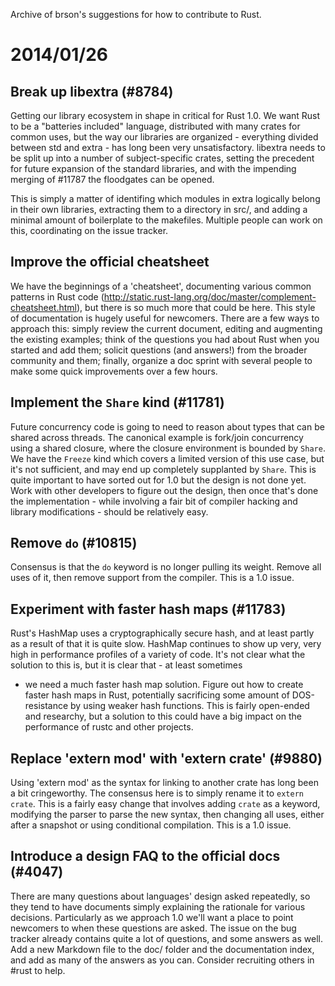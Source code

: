 Archive of brson's suggestions for how to contribute to Rust.

# 2014/01/26

## Break up libextra (#8784)

Getting our library ecosystem in shape in critical for Rust 1.0. We want 
Rust to be a "batteries included" language, distributed with many crates 
for common uses, but the way our libraries are organized - everything 
divided between std and extra - has long been very unsatisfactory. 
libextra needs to be split up into a number of subject-specific crates, 
setting the precedent for future expansion of the standard libraries, 
and with the impending merging of #11787 the floodgates can be opened.

This is simply a matter of identifing which modules in extra logically 
belong in their own libraries, extracting them to a directory in src/, 
and adding a minimal amount of boilerplate to the makefiles. Multiple 
people can work on this, coordinating on the issue tracker.

## Improve the official cheatsheet

We have the beginnings of a 'cheatsheet', documenting various common 
patterns in Rust code 
(http://static.rust-lang.org/doc/master/complement-cheatsheet.html), but 
there is so much more that could be here. This style of documentation is 
hugely useful for newcomers. There are a few ways to approach this: 
simply review the current document, editing and augmenting the existing 
examples; think of the questions you had about Rust when you started and 
add them; solicit questions (and answers!) from the broader community 
and them; finally, organize a doc sprint with several people to make 
some quick improvements over a few hours.

## Implement the `Share` kind (#11781)

Future concurrency code is going to need to reason about types that can 
be shared across threads. The canonical example is fork/join concurrency 
using a shared closure, where the closure environment is bounded by 
`Share`. We have the `Freeze` kind which covers a limited version of 
this use case, but it's not sufficient, and may end up completely 
supplanted by `Share`. This is quite important to have sorted out for 
1.0 but the design is not done yet. Work with other developers to figure 
out the design, then once that's done the implementation - while 
involving a fair bit of compiler hacking and library modifications - 
should be relatively easy.

## Remove `do` (#10815)

Consensus is that the `do` keyword is no longer pulling its weight. 
Remove all uses of it, then remove support from the compiler. This is a 
1.0 issue.

## Experiment with faster hash maps (#11783)

Rust's HashMap uses a cryptographically secure hash, and at least partly 
as a result of that it is quite slow. HashMap continues to show up very, 
very high in performance profiles of a variety of code. It's not clear 
what the solution to this is, but it is clear that - at least sometimes 
- we need a much faster hash map solution. Figure out how to create 
faster hash maps in Rust, potentially sacrificing some amount of 
DOS-resistance by using weaker hash functions. This is fairly open-ended 
and researchy, but a solution to this could have a big impact on the 
performance of rustc and other projects.

## Replace 'extern mod' with 'extern crate' (#9880)

Using 'extern mod' as the syntax for linking to another crate has long 
been a bit cringeworthy. The consensus here is to simply rename it to 
`extern crate`. This is a fairly easy change that involves adding 
`crate` as a keyword, modifying the parser to parse the new syntax, then 
changing all uses, either after a snapshot or using conditional 
compilation. This is a 1.0 issue.

## Introduce a design FAQ to the official docs (#4047)

There are many questions about languages' design asked repeatedly, so 
they tend to have documents simply explaining the rationale for various 
decisions. Particularly as we approach 1.0 we'll want a place to point 
newcomers to when these questions are asked. The issue on the bug 
tracker already contains quite a lot of questions, and some answers as 
well. Add a new Markdown file to the doc/ folder and the documentation 
index, and add as many of the answers as you can. Consider recruiting 
others in #rust to help.